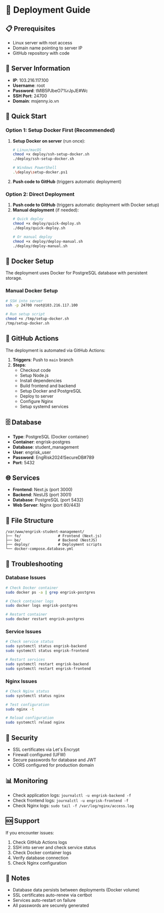 # 🚀 Deployment Guide

## 📋 Prerequisites

- Linux server with root access
- Domain name pointing to server IP
- GitHub repository with code

## 🔧 Server Information

- **IP**: 103.216.117.100
- **Username**: root
- **Password**: tMlB5PJbeO7%rJpJE#Wc
- **SSH Port**: 24700
- **Domain**: msjenny.io.vn

## 🚀 Quick Start

### Option 1: Setup Docker First (Recommended)
1. **Setup Docker on server** (run once):
   ```bash
   # Linux/macOS
   chmod +x deploy/ssh-setup-docker.sh
   ./deploy/ssh-setup-docker.sh
   
   # Windows PowerShell
   .\deploy\setup-docker.ps1
   ```

2. **Push code to GitHub** (triggers automatic deployment)

### Option 2: Direct Deployment
1. **Push code to GitHub** (triggers automatic deployment with Docker setup)
2. **Manual deployment** (if needed):
   ```bash
   # Quick deploy
   chmod +x deploy/quick-deploy.sh
   ./deploy/quick-deploy.sh
   
   # Or manual deploy
   chmod +x deploy/deploy-manual.sh
   ./deploy/deploy-manual.sh
   ```

## 🐳 Docker Setup

The deployment uses Docker for PostgreSQL database with persistent storage.

### Manual Docker Setup
```bash
# SSH into server
ssh -p 24700 root@103.216.117.100

# Run setup script
chmod +x /tmp/setup-docker.sh
/tmp/setup-docker.sh
```

## 🔄 GitHub Actions

The deployment is automated via GitHub Actions:

1. **Triggers**: Push to `main` branch
2. **Steps**:
   - Checkout code
   - Setup Node.js
   - Install dependencies
   - Build frontend and backend
   - Setup Docker and PostgreSQL
   - Deploy to server
   - Configure Nginx
   - Setup systemd services

## 🗄️ Database

- **Type**: PostgreSQL (Docker container)
- **Container**: engrisk-postgres
- **Database**: student_management
- **User**: engrisk_user
- **Password**: EngRisk2024!SecureDB#789
- **Port**: 5432

## 🌐 Services

- **Frontend**: Next.js (port 3000)
- **Backend**: NestJS (port 3001)
- **Database**: PostgreSQL (port 5432)
- **Web Server**: Nginx (port 80/443)

## 📁 File Structure

```
/var/www/engrisk-student-management/
├── fe/                 # Frontend (Next.js)
├── be/                 # Backend (NestJS)
├── deploy/             # Deployment scripts
└── docker-compose.database.yml
```

## 🔧 Troubleshooting

### Database Issues
```bash
# Check Docker container
sudo docker ps -a | grep engrisk-postgres

# Check container logs
sudo docker logs engrisk-postgres

# Restart container
sudo docker restart engrisk-postgres
```

### Service Issues
```bash
# Check service status
sudo systemctl status engrisk-backend
sudo systemctl status engrisk-frontend

# Restart services
sudo systemctl restart engrisk-backend
sudo systemctl restart engrisk-frontend
```

### Nginx Issues
```bash
# Check Nginx status
sudo systemctl status nginx

# Test configuration
sudo nginx -t

# Reload configuration
sudo systemctl reload nginx
```

## 🔐 Security

- SSL certificates via Let's Encrypt
- Firewall configured (UFW)
- Secure passwords for database and JWT
- CORS configured for production domain

## 📊 Monitoring

- Check application logs: `journalctl -u engrisk-backend -f`
- Check frontend logs: `journalctl -u engrisk-frontend -f`
- Check Nginx logs: `sudo tail -f /var/log/nginx/access.log`

## 🆘 Support

If you encounter issues:

1. Check GitHub Actions logs
2. SSH into server and check service status
3. Check Docker container logs
4. Verify database connection
5. Check Nginx configuration

## 📝 Notes

- Database data persists between deployments (Docker volume)
- SSL certificates auto-renew via certbot
- Services auto-restart on failure
- All passwords are securely generated
